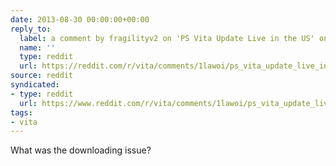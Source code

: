 ```yaml
---
date: 2013-08-30 00:00:00+00:00
reply_to:
  label: a comment by fragilityv2 on 'PS Vita Update Live in the US' on /r/vita
  name: ''
  type: reddit
  url: https://reddit.com/r/vita/comments/1lawoi/ps_vita_update_live_in_the_us/cbxfs2r/
source: reddit
syndicated:
- type: reddit
  url: https://www.reddit.com/r/vita/comments/1lawoi/ps_vita_update_live_in_the_us/cbxtkyp/
tags:
- vita
---
```


What was the downloading issue?